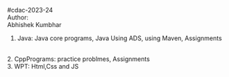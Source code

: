 #cdac-2023-24<br>
Author:<br>
Abhishek Kumbhar<br>
1. Java: Java core programs, Java Using ADS, using Maven, Assignments
<br>
2. CppPrograms: practice problmes, Assignments
<br>
3. WPT: Html,Css and JS
<br>
